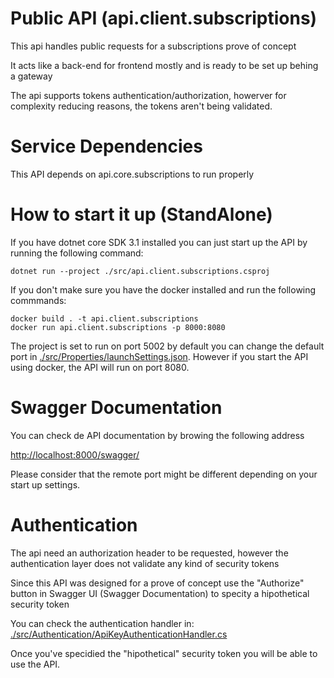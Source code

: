 # Public API (api.client.subscriptions)

This api handles public requests for a subscriptions prove of concept

It acts like a back-end for frontend mostly and is ready to be set up behing a gateway

The api supports tokens authentication/authorization, howerver for complexity reducing reasons, the tokens aren't being validated.

# Service Dependencies

This API depends on	api.core.subscriptions to run properly

# How to start it up (StandAlone)

If you have dotnet core SDK 3.1 installed you can just start up the API by running the following command:
```shell
dotnet run --project ./src/api.client.subscriptions.csproj
```

If you don't make sure you have the docker installed and run the following commmands:
```shell
docker build . -t api.client.subscriptions
docker run api.client.subscriptions -p 8000:8080
```
The project is set to run on port 5002 by default
you can change the default port in [./src/Properties/launchSettings.json](./src/Properties/launchSettings.json).
However if you start the API using docker, the API will run on port 8080.


# Swagger Documentation

You can check de API documentation by browing the following address

[http://localhost:8000/swagger/](http://localhost:8000/swagger/)

Please consider that the remote port might be different depending on your start up settings.


# Authentication

The api need an authorization header to be requested, however the authentication layer does not validate any kind of security tokens

Since this API was designed for a prove of concept use the "Authorize" button in Swagger UI (Swagger Documentation) to specity a hipothetical security token

You can check the authentication handler in:
[./src/Authentication/ApiKeyAuthenticationHandler.cs](./src/Authentication/ApiKeyAuthenticationHandler.cs)

Once you've specidied the "hipothetical" security token you will be able to use the API.

